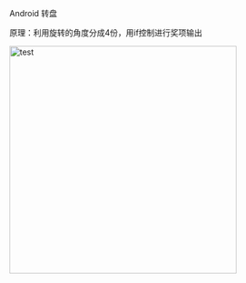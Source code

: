 <p>Android 转盘</p>
<p>原理：利用旋转的角度分成4份，用if控制进行奖项输出</p>


<img src="https://github.com/arecture/luckruound/blob/master/luckaround.gif" width="400" alt="test"/>
